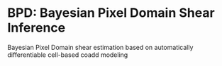 # BPD: Bayesian Pixel Domain Shear Inference

Bayesian Pixel Domain shear estimation based on automatically differentiable cell-based coadd modeling
